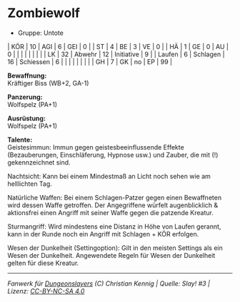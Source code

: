 # Zombiewolf  
- Gruppe: Untote  

| KÖR    | 10 | AGI      | 6  | GEI        | 0  |
| ST     | 4  | BE       | 3  | VE         | 0  |
| HÄ     | 1  | GE       | 0  | AU         | 0  |
|        |    |          |    |            |    |
| LK     | 32 | Abwehr   | 12 | Initiative | 9  |
| Laufen | 6  | Schlagen | 16 | Schiessen  | 6  |
|        |    |          |    |            |    |
| GH     | 7  | GK       | no | EP         | 99 |


**Bewaffnung:**  
Kräftiger Biss (WB+2, GA-1)

**Panzerung:**  
Wolfspelz (PA+1)

**Ausrüstung:**  
Wolfspelz (PA+1)

**Talente:**  
Geistesimmun: Immun gegen geistesbeeinflussende Effekte (Bezauberungen, Einschläferung, Hypnose usw.) und Zauber, die mit (!) gekennzeichnet sind.

Nachtsicht: Kann bei einem Mindestmaß an Licht noch sehen wie am helllichten Tag.

Natürliche Waffen: Bei einem Schlagen-Patzer gegen einen Bewaffneten wird dessen Waffe getroffen. Der Angegriffene würfelt augenblicklich & aktionsfrei einen Angriff mit seiner Waffe gegen die patzende Kreatur.

Sturmangriff: Wird mindestens eine Distanz in Höhe von Laufen gerannt, kann in der Runde noch ein Angriff mit Schlagen + KÖR erfolgen.

Wesen der Dunkelheit (Settingoption): Gilt in den meisten Settings als ein Wesen der Dunkelheit. Angewendete Regeln für Wesen der Dunkelheit gelten für diese Kreatur.





___
*Fanwerk für [Dungeonslayers](https://www.dungeonslayers.net/) (C) Christian Kennig | Quelle: Slay! #3 | Lizenz: [CC-BY-NC-SA 4.0](https://creativecommons.org/licenses/by-nc-sa/4.0/deed.de)*